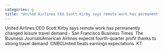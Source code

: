 ```yaml
---
categories: g
title: "United Airlines CEO Scott Kirby says remote work has permanently changed leisure travel demand  San Francisco Business Times  The Business Journals"
---
```

United Airlines CEO Scott Kirby says remote work has permanently changed leisure travel demand - San Francisco Business Times&nbsp;&nbsp;The Business JournalsAmerican Airlines expects fourth-quarter profit thanks to strong travel demand&nbsp;&nbsp;CNBCUnited beats earnings expectations&nbsp;&nbsp;KT